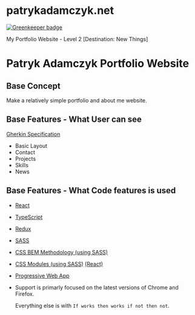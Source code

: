 # patrykadamczyk.net

[![Greenkeeper badge](https://badges.greenkeeper.io/patrykjadamczyk/patrykadamczyk.net.svg)](https://greenkeeper.io/)

My Portfolio Website - Level 2 [Destination: New Things]

# Patryk Adamczyk Portfolio Website

## Base Concept

Make a relatively simple portfolio and about me website.

## Base Features - What User can see

[Gherkin Specification](https://github.com/patrykjadamczyk/patrykadamczyk.net/projects/1)

* Basic Layout
* Contact
* Projects
* Skills
* News

## Base Features - What Code features is used

* [React](https://reactjs.org/)
* [TypeScript](https://www.typescriptlang.org/)
* [Redux](https://redux.js.org/)
* [SASS](https://sass-lang.com/)
* [CSS BEM Methodology (using SASS)](http://getbem.com/)
* [CSS Modules (using SASS)](https://github.com/css-modules/css-modules) [(React)](https://facebook.github.io/create-react-app/docs/adding-a-css-modules-stylesheet)
* [Progressive Web App](https://developers.google.com/web/progressive-web-apps/)
* Support is primarly focused on the latest versions of Chrome and Firefox.
    
    Everything else is with `If works then works if not then not`.

